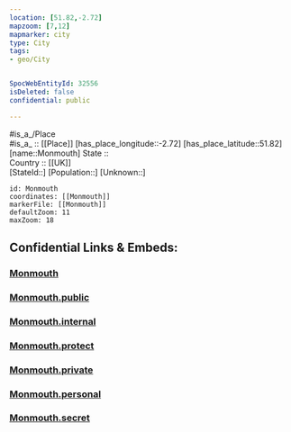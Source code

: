 ```yaml
---
location: [51.82,-2.72] 
mapzoom: [7,12] 
mapmarker: city 
type: City
tags:
- geo/City


SpocWebEntityId: 32556
isDeleted: false
confidential: public

---
```

#is_a_/Place  
#is_a_ :: [[Place]] 
[has_place_longitude::-2.72] 
[has_place_latitude::51.82] 
[name::Monmouth] 
State ::  
Country :: [[UK]]  
[StateId::] 
[Population::] 
[Unknown::] 


```leaflet
id: Monmouth
coordinates: [[Monmouth]] 
markerFile: [[Monmouth]] 
defaultZoom: 11 
maxZoom: 18
```


## Confidential Links & Embeds: 

### [Monmouth](/_Standards/Earth/Continent/Europe/Europe~North/UK/Wales/counties~Wales/Monmouthshire/Monmouth.md) 

### [Monmouth.public](/_public/Earth/Continent/Europe/Europe~North/UK/Wales/counties~Wales/Monmouthshire/Monmouth.public.md) 

### [Monmouth.internal](/_internal/Earth/Continent/Europe/Europe~North/UK/Wales/counties~Wales/Monmouthshire/Monmouth.internal.md) 

### [Monmouth.protect](/_protect/Earth/Continent/Europe/Europe~North/UK/Wales/counties~Wales/Monmouthshire/Monmouth.protect.md) 

### [Monmouth.private](/_private/Earth/Continent/Europe/Europe~North/UK/Wales/counties~Wales/Monmouthshire/Monmouth.private.md) 

### [Monmouth.personal](/_personal/Earth/Continent/Europe/Europe~North/UK/Wales/counties~Wales/Monmouthshire/Monmouth.personal.md) 

### [Monmouth.secret](/_secret/Earth/Continent/Europe/Europe~North/UK/Wales/counties~Wales/Monmouthshire/Monmouth.secret.md)

